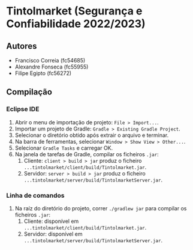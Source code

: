 # Tintolmarket (Segurança e Confiabilidade 2022/2023)

## Autores

- Francisco Correia (fc54685)
- Alexandre Fonseca (fc55955)
- Filipe Egipto (fc56272)

## Compilação

### Eclipse IDE

1. Abrir o menu de importação de projeto: `File > Import...`.
2. Importar um projeto de Gradle: `Gradle > Existing Gradle Project`.
3. Selecionar o diretório obtido após extrair o arquivo e terminar.
4. Na barra de ferramentas, selecionar `Window > Show View > Other...`.
5. Selecionar `Gradle Tasks` e carregar OK.
6. Na janela de tarefas de Gradle, compilar os ficheiros `.jar`:
    1. Cliente: `client > build > jar` produz o ficheiro `...tintolmarket/client/build/Tintolmarket.jar`.
    2. Servidor: `server > build > jar` produz o ficheiro `...tintolmarket/server/build/TintolmarketServer.jar`.

### Linha de comandos

1. Na raíz do diretório do projeto, correr `./gradlew jar` para compilar os ficheiros `.jar`:
    1. Cliente: disponível em `...tintolmarket/client/build/Tintolmarket.jar`.
    2. Servidor: disponível em `...tintolmarket/server/build/TintolmarketServer.jar`.